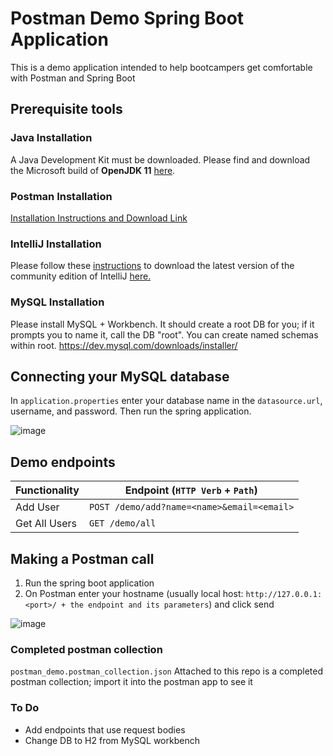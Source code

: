 # Postman Demo Spring Boot Application
This is a demo application intended to help bootcampers get comfortable with Postman and Spring Boot

## Prerequisite tools
### Java Installation

A Java Development Kit must be downloaded. Please find and download the Microsoft build of **OpenJDK 11** [here](https://learn.microsoft.com/en-us/java/openjdk/download#openjdk-11).

### Postman Installation

[Installation Instructions and Download Link](https://www.postman.com/downloads/)

### IntelliJ Installation

Please follow these [instructions](https://www.jetbrains.com/help/idea/installation-guide.html) to download the latest version of the community edition of IntelliJ [here.](https://www.jetbrains.com/idea/download/#section=windows)

### MySQL Installation

Please install MySQL + Workbench. It should create a root DB for you; if it prompts you to name it, call the DB "root". You can create named schemas within root. https://dev.mysql.com/downloads/installer/


## Connecting your MySQL database
In `application.properties` enter your database name in the `datasource.url`, username, and password. Then run the spring application.

![image](https://user-images.githubusercontent.com/99365396/201757624-83b134fe-d6e2-4841-9723-7cdbe3b86b5c.png)

## Demo endpoints
| Functionality                                                                         | Endpoint (`HTTP Verb` + `Path`)         |
| ------------------------------------------------------------------------------------- | --------------------------------------- |
| Add User                                                                              | `POST /demo/add?name=<name>&email=<email>`|
| Get All Users                                                                         | `GET /demo/all`                         |

## Making a Postman call
1. Run the spring boot application
2. On Postman enter your hostname (usually local host: `http://127.0.0.1:<port>/ + the endpoint and its parameters`) and click send

![image](https://user-images.githubusercontent.com/99365396/201766650-b3256317-35ee-41f8-a703-3a27519a61b0.png)

### Completed postman collection
`postman_demo.postman_collection.json`
Attached to this repo is a completed postman collection; import it into the postman app to see it

### To Do
- Add endpoints that use request bodies
- Change DB to H2 from MySQL workbench
